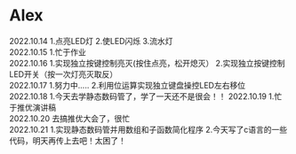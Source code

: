 # Alex
2022.10.14
1.点亮LED灯
2.使LED闪烁
3.流水灯  
2022.10.15
1.忙于作业  
2022.10.16
1.实现独立按键控制亮灭(按住点亮，松开熄灭）
2.实现独立按键控制LED开关（按一次灯亮灭取反）  
2022.10.17
1.努力中.....
2.利用位运算实现独立键盘操控LED左右移位  
2022.10.18
1.今天去学静态数码管了，学了一天还不是很会！！
2022.10.19
1.忙于推优演讲稿  
2022.10.20
去搞推优大会了，很忙  
2022.10.21
1.实现静态数码管并用数组和子函数简化程序
2.今天写了c语言的一些代码，明天再传上去吧！太困了！
